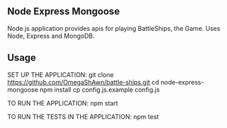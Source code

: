 ## Node Express Mongoose

Node.js application provides apis for playing BattleShips, the Game.
Uses Node, Express and MongoDB.

## Usage
    
SET UP THE APPLICATION:
    git clone https://github.com/OmegaShAwn/battle-ships.git
    cd node-express-mongoose
    npm install
    cp config.js.example config.js

TO RUN THE APPLICATION:
    npm start

TO RUN THE TESTS IN THE APPLICATION:
    npm test